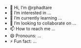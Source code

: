 - 👋 Hi, I’m @rphadtare
- 👀 I’m interested in ...
- 🌱 I’m currently learning ...
- 💞️ I’m looking to collaborate on ...
- 📫 How to reach me ...
- 😄 Pronouns: ...
- ⚡ Fun fact: ...

<!---
rphadtare/rphadtare is a ✨ special ✨ repository because its `README.md` (this file) appears on your GitHub profile.
You can click the Preview link to take a look at your changes.
--->
